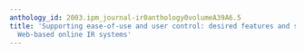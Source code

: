 ```yaml
---
anthology_id: 2003.ipm_journal-ir0anthology0volumeA39A6.5
title: 'Supporting ease-of-use and user control: desired features and structure of
  Web-based online IR systems'
---
```

